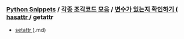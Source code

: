 ### [Python Snippets](../../../README.md) / [각종 조각코드 모음](../../README.md) / [변수가 있는지 확인하기 ( hasattr ](../README.md) /  getattr 
- [ setattr )](%20setattr%20).md)